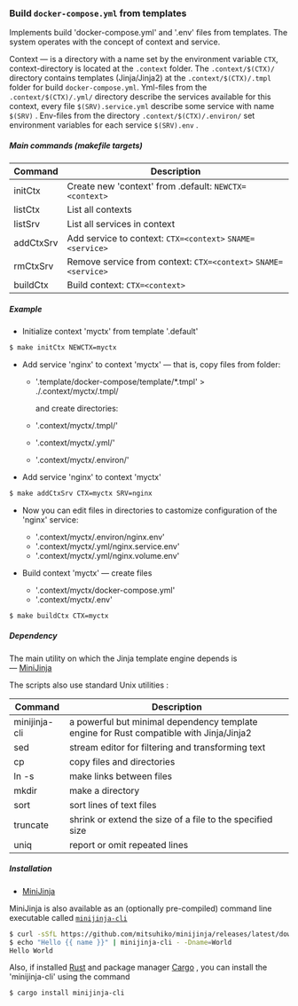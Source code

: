 ### Build `docker-compose.yml` from templates

Implements build 'docker-compose.yml' and '.env' files from templates. 
The system operates with the concept of context and service.

Context — is a directory with a name set by the environment variable `CTX`, context-directory is located at the `.context` folder.
The `.context/$(CTX)/` directory contains templates (Jinja/Jinja2) 
at the `.context/$(CTX)/.tmpl` folder for build `docker-compose.yml`.
Yml-files from the `.context/$(CTX)/.yml/` directory describe the services available for this context, every file `$(SRV).service.yml` describe some service with name `$(SRV)` .
Env-files from the directory `.context/$(CTX)/.environ/`  set environment variables for each service  `$(SRV).env` .

##### Main commands (makefile targets)

| Command   | Description                                                |
| --------- | ---------------------------------------------------------- |
| initCtx   | Create new 'context' from .default: `NEWCTX=<context>`       |
| listCtx   | List all contexts                                          |
| listSrv   | List all services in context                               |
| addCtxSrv | Add service to context: `CTX=<context>` `SNAME=<service>`      |
| rmCtxSrv  | Remove service from context: `CTX=<context>` `SNAME=<service>` |
| buildCtx  | Build context: `CTX=<context>`                               |

##### Example

+ Initialize context 'myctx' from template '.default'
  
```bash
$ make initCtx NEWCTX=myctx
```
+ Add service 'nginx' to context 'myctx' — that is, copy files from folder:
  - '.template/docker-compose/template/*.tmpl' > ./.context/myctx/.tmpl/

    and create directories:

  - '.context/myctx/.tmpl/'
  - '.context/myctx/.yml/'
  - '.context/myctx/.environ/'

+ Add service 'nginx' to context 'myctx'
```bash
$ make addCtxSrv CTX=myctx SRV=nginx
```

+ Now you can edit files in directories to castomize configuration of the 'nginx' service:

  - '.context/myctx/.environ/nginx.env'
  - '.context/myctx/.yml/nginx.service.env'
  - '.context/myctx/.yml/nginx.volume.env'


+ Build context 'myctx' — create files
  - '.context/myctx/docker-compose.yml'
  - '.context/myctx/.env'

```bash
$ make buildCtx CTX=myctx
```

##### Dependency

The main utility on which the Jinja template engine depends is  
—  [MiniJinja](https://github.com/mitsuhiko/minijinja)

The scripts also use standard Unix utilities : 

| Command       | Description                                                |
| ------------- | ---------------------------------------------------------- |
| minijinja-cli | a powerful but minimal dependency template engine for Rust compatible with Jinja/Jinja2 |
| sed           | stream editor for filtering and transforming text          |
| cp            | copy files and directories                                 |
| ln -s         | make links between files                                   |
| mkdir         | make a directory                                           |
| sort          | sort lines of text files                                   |
| truncate      | shrink or extend the size of a file to the specified size  |
| uniq          | report or omit repeated lines                              |


##### Installation

+ [MiniJinja](https://github.com/mitsuhiko/minijinja) 

MiniJinja is also available as an (optionally pre-compiled) command line executable
called [`minijinja-cli`](https://github.com/mitsuhiko/minijinja/tree/main/minijinja-cli)
```bash
$ curl -sSfL https://github.com/mitsuhiko/minijinja/releases/latest/download/minijinja-cli-installer.sh | sh
$ echo "Hello {{ name }}" | minijinja-cli - -Dname=World
Hello World
```

Also, if installed [Rust](https://www.rust-lang.org/tools/install) and package manager [Cargo](https://doc.rust-lang.org/stable/cargo/) , you can install the 'minijinja-cli' using the command


```bash
$ cargo install minijinja-cli
```
